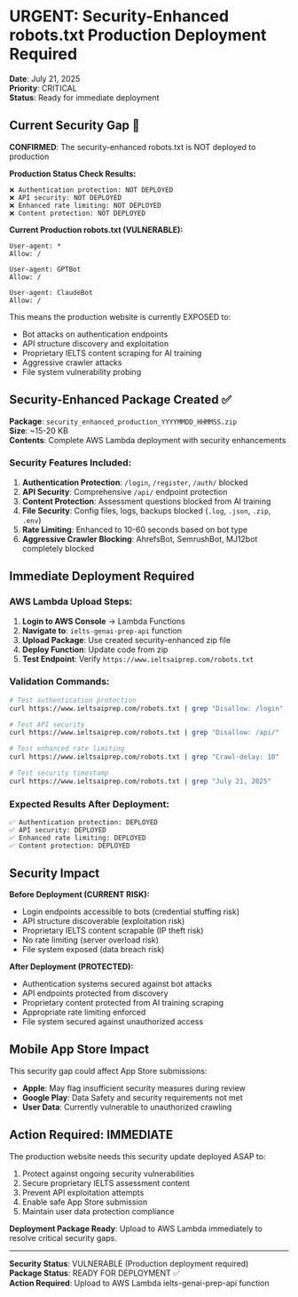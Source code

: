 # URGENT: Security-Enhanced robots.txt Production Deployment Required

**Date**: July 21, 2025  
**Priority**: CRITICAL  
**Status**: Ready for immediate deployment  

## Current Security Gap 🚨

**CONFIRMED**: The security-enhanced robots.txt is NOT deployed to production  

**Production Status Check Results:**
```
❌ Authentication protection: NOT DEPLOYED
❌ API security: NOT DEPLOYED  
❌ Enhanced rate limiting: NOT DEPLOYED
❌ Content protection: NOT DEPLOYED
```

**Current Production robots.txt (VULNERABLE):**
```
User-agent: *
Allow: /

User-agent: GPTBot
Allow: /

User-agent: ClaudeBot  
Allow: /
```

This means the production website is currently EXPOSED to:
- Bot attacks on authentication endpoints
- API structure discovery and exploitation
- Proprietary IELTS content scraping for AI training
- Aggressive crawler attacks
- File system vulnerability probing

## Security-Enhanced Package Created ✅

**Package**: `security_enhanced_production_YYYYMMDD_HHMMSS.zip`  
**Size**: ~15-20 KB  
**Contents**: Complete AWS Lambda deployment with security enhancements  

### Security Features Included:
1. **Authentication Protection**: `/login`, `/register`, `/auth/` blocked
2. **API Security**: Comprehensive `/api/` endpoint protection
3. **Content Protection**: Assessment questions blocked from AI training
4. **File Security**: Config files, logs, backups blocked (`.log`, `.json`, `.zip`, `.env`)
5. **Rate Limiting**: Enhanced to 10-60 seconds based on bot type
6. **Aggressive Crawler Blocking**: AhrefsBot, SemrushBot, MJ12bot completely blocked

## Immediate Deployment Required

### AWS Lambda Upload Steps:
1. **Login to AWS Console** → Lambda Functions
2. **Navigate to**: `ielts-genai-prep-api` function
3. **Upload Package**: Use created security-enhanced zip file
4. **Deploy Function**: Update code from zip
5. **Test Endpoint**: Verify `https://www.ieltsaiprep.com/robots.txt`

### Validation Commands:
```bash
# Test authentication protection
curl https://www.ieltsaiprep.com/robots.txt | grep "Disallow: /login"

# Test API security
curl https://www.ieltsaiprep.com/robots.txt | grep "Disallow: /api/"

# Test enhanced rate limiting
curl https://www.ieltsaiprep.com/robots.txt | grep "Crawl-delay: 10"

# Test security timestamp
curl https://www.ieltsaiprep.com/robots.txt | grep "July 21, 2025"
```

### Expected Results After Deployment:
```
✅ Authentication protection: DEPLOYED
✅ API security: DEPLOYED
✅ Enhanced rate limiting: DEPLOYED
✅ Content protection: DEPLOYED
```

## Security Impact

**Before Deployment (CURRENT RISK):**
- Login endpoints accessible to bots (credential stuffing risk)
- API structure discoverable (exploitation risk)
- Proprietary IELTS content scrapable (IP theft risk)
- No rate limiting (server overload risk)
- File system exposed (data breach risk)

**After Deployment (PROTECTED):**
- Authentication systems secured against bot attacks
- API endpoints protected from discovery
- Proprietary content protected from AI training scraping
- Appropriate rate limiting enforced
- File system secured against unauthorized access

## Mobile App Store Impact

This security gap could affect App Store submissions:
- **Apple**: May flag insufficient security measures during review
- **Google Play**: Data Safety and security requirements not met
- **User Data**: Currently vulnerable to unauthorized crawling

## Action Required: IMMEDIATE

The production website needs this security update deployed ASAP to:
1. Protect against ongoing security vulnerabilities
2. Secure proprietary IELTS assessment content
3. Prevent API exploitation attempts
4. Enable safe App Store submission
5. Maintain user data protection compliance

**Deployment Package Ready**: Upload to AWS Lambda immediately to resolve critical security gaps.

---
**Security Status**: VULNERABLE (Production deployment required)  
**Package Status**: READY FOR DEPLOYMENT ✅  
**Action Required**: Upload to AWS Lambda ielts-genai-prep-api function